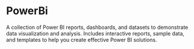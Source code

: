 # PowerBi
A collection of Power BI reports, dashboards, and datasets to demonstrate data visualization and analysis. Includes interactive reports, sample data, and templates to help you create effective Power BI solutions.

